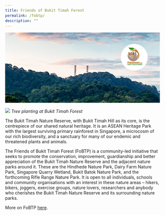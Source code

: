 ```yaml
---
title: Friends of Bukit Timah Forest
permalink: /fobtp/
description: ""
---
```

![Alt text for image on Isomer site](/images/Friends%20of%20BTF.jpg)

![](/images/bobtf_1901160934im2c0770_treeplanting_josephkoh.jpg)
*Tree planting at Bukit Timah Forest*

The Bukit Timah Nature Reserve, with Bukit Timah Hill as its core, is the centrepiece of our shared natural heritage. It is an ASEAN Heritage Park with the largest surviving primary rainforest in Singapore, a microcosm of our rich biodiversity, and a sanctuary for many of our endemic and threatened plants and animals.

The Friends of Bukit Timah Forest (FoBTP) is a community-led initiative that seeks to promote the conservation, improvement, guardianship and better appreciation of the Bukit Timah Nature Reserve and the adjacent nature parks around it. These are the Hindhede Nature Park, Dairy Farm Nature Park, Singapore Quarry Wetland, Bukit Batok Nature Park, and the forthcoming Rifle Range Nature Park.
It is open to all individuals, schools and community organisations with an interest in these nature areas – hikers, bikers, joggers, exercise groups, nature lovers, researchers and anybody who cherishes the Bukit Timah Nature Reserve and its surrounding nature parks.

More on FoBTP [here](https://www.facebook.com/groups/356074428137285/).
